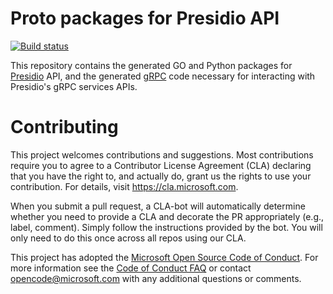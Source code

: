 Proto packages for Presidio API
===========================

[![Build status](https://dev.azure.com/csedevil/Presidio-genproto/_apis/build/status/Presidio-genproto-CI)](https://dev.azure.com/csedevil/Presidio-genproto/_build/latest?definitionId=47)

This repository contains the generated GO and Python packages for [Presidio](https://github.com/Microsoft/presidio) API, and the generated [gRPC](https://grpc.io) code necessary for interacting with Presidio's gRPC services
APIs.


# Contributing

This project welcomes contributions and suggestions.  Most contributions require you to agree to a
Contributor License Agreement (CLA) declaring that you have the right to, and actually do, grant us
the rights to use your contribution. For details, visit https://cla.microsoft.com.

When you submit a pull request, a CLA-bot will automatically determine whether you need to provide
a CLA and decorate the PR appropriately (e.g., label, comment). Simply follow the instructions
provided by the bot. You will only need to do this once across all repos using our CLA.

This project has adopted the [Microsoft Open Source Code of Conduct](https://opensource.microsoft.com/codeofconduct/).
For more information see the [Code of Conduct FAQ](https://opensource.microsoft.com/codeofconduct/faq/) or
contact [opencode@microsoft.com](mailto:opencode@microsoft.com) with any additional questions or comments.
